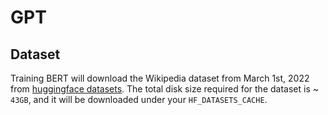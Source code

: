 # GPT

## Dataset
Training BERT will download the Wikipedia dataset from March 1st, 2022 from [huggingface datasets](https://huggingface.co/datasets/wikipedia). The total disk size required for the dataset is ~ `43GB`, and it will be downloaded under your `HF_DATASETS_CACHE`.
